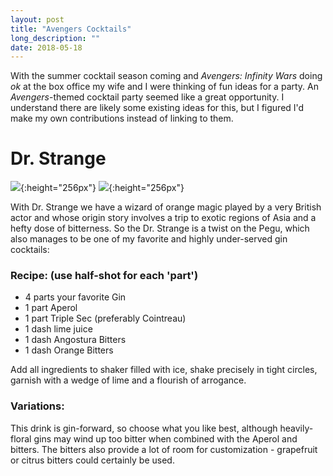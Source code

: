 ```yaml
---
layout: post
title: "Avengers Cocktails"
long_description: ""
date: 2018-05-18
---
```

With the summer cocktail season coming and _Avengers: Infinity Wars_ doing _ok_ at the box office my wife and I were thinking of fun ideas for a party. An _Avengers_-themed cocktail party seemed like a great opportunity. I understand there are likely some existing ideas for this, but I figured I'd make my own contributions instead of linking to them.

# Dr. Strange
![](../../../assets/images/drstrangedrink.jpg){:height="256px"}
![](../../../assets/images/drstrange.jpg){:height="256px"}

With Dr. Strange we have a wizard of orange magic played by a very British actor and whose origin story involves a trip to exotic regions of Asia and a hefty dose of bitterness. So the Dr. Strange is a twist on the Pegu, which also manages to be one of my favorite and highly under-served gin cocktails:

### Recipe: (use half-shot for each 'part')
* 4 parts your favorite Gin
* 1 part Aperol 
* 1 part Triple Sec (preferably Cointreau)
* 1 dash lime juice
* 1 dash Angostura Bitters
* 1 dash Orange Bitters

Add all ingredients to shaker filled with ice, shake precisely in tight circles, garnish with a wedge of lime and a flourish of arrogance.

### Variations:
This drink is gin-forward, so choose what you like best, although heavily-floral gins may wind up too bitter when combined with the Aperol and bitters. The bitters also provide a lot of room for customization - grapefruit or citrus bitters could certainly be used.


